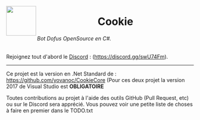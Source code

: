 
<a href="url"><img src="https://img4.hostingpics.net/pics/628470cookieicon.png" align="left" height="80" width="80" ></a>
<center>
	<h1>Cookie</h1>
</center>

###### Bot Dofus OpenSource en C#.

Rejoignez tout d'abord le [Discord](https://discord.gg/swU74Fm) : (https://discord.gg/swU74Fm).

___

Ce projet est la version en .Net Standard de : https://github.com/yovanoc/CookieCore (Pour ces deux projet la version 2017 de Visual Studio est <b>OBLIGATOIRE</b>

Toutes contributions au projet à l'aide des outils GitHub (Pull Request, etc) ou sur le Discord sera apprécié. Vous pouvez voir une petite liste de choses à faire en premier dans le TODO.txt
